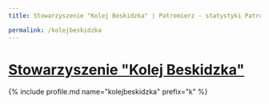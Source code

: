 ```yaml
---
title: Stowarzyszenie "Kolej Beskidzka" | Patromierz - statystyki Patronite.pl

permalink: /kolejbeskidzka
---
```


# [Stowarzyszenie "Kolej Beskidzka"](https://patronite.pl/kolejbeskidzka)

{% include profile.md name="kolejbeskidzka" prefix="k" %}
